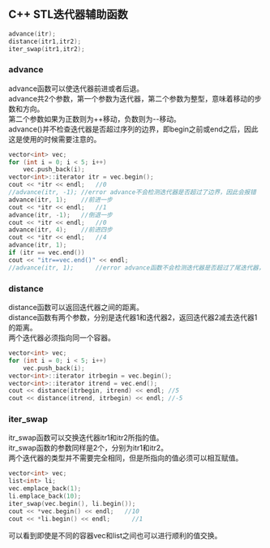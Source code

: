 ## C++ STL迭代器辅助函数
```c
advance(itr);   
distance(itr1,itr2);   
iter_swap(itr1,itr2);   
```   
### advance
advance函数可以使迭代器前进或者后退。   
advance共2个参数，第一个参数为迭代器，第二个参数为整型，意味着移动的步数和方向。   
第二个参数如果为正数则为++移动，负数则为--移动。   
advance()并不检查迭代器是否超过序列的边界，即begin之前或end之后，因此这是使用的时候需要注意的。    
```c
vector<int> vec;   
for (int i = 0; i < 5; i++)   
	vec.push_back(i);  
vector<int>::iterator itr = vec.begin();  
cout << *itr << endl;	//0    
//advance(itr, -1);	//error advance不会检测迭代器是否超过了边界，因此会报错   
advance(itr, 1);	//前进一步   
cout << *itr << endl;	//1  
advance(itr, -1);	//倒退一步  
cout << *itr << endl;	//0   
advance(itr, 4);	//前进四步   
cout << *itr << endl;	//4   
advance(itr, 1);   
if (itr == vec.end())   
cout << "itr==vec.end()" << endl;   
//advance(itr, 1);		//error advance函数不会检测迭代器是否超过了尾迭代器，因此会报错   
```   
### distance
distance函数可以返回迭代器之间的距离。   
distance函数有两个参数，分别是迭代器1和迭代器2，返回迭代器2减去迭代器1的距离。   
两个迭代器必须指向同一个容器。   
```c
vector<int> vec;   
for (int i = 0; i < 5; i++)  
	vec.push_back(i);   
vector<int>::iterator itrbegin = vec.begin();   
vector<int>::iterator itrend = vec.end();  
cout << distance(itrbegin, itrend) << endl;	//5   
cout << distance(itrend, itrbegin) << endl;	//-5   
```  
### iter_swap
itr_swap函数可以交换迭代器itr1和itr2所指的值。   
itr_swap函数的参数同样是2个，分别为itr1和itr2。   
两个迭代器的类型并不需要完全相同，但是所指向的值必须可以相互赋值。  
```c
vector<int> vec;  
list<int> li;   
vec.emplace_back(1);  
li.emplace_back(10);   
iter_swap(vec.begin(), li.begin());   
cout << *vec.begin() << endl;  	//10
cout << *li.begin() << endl;      //1
```   
可以看到即使是不同的容器vec和list之间也可以进行顺利的值交换。    